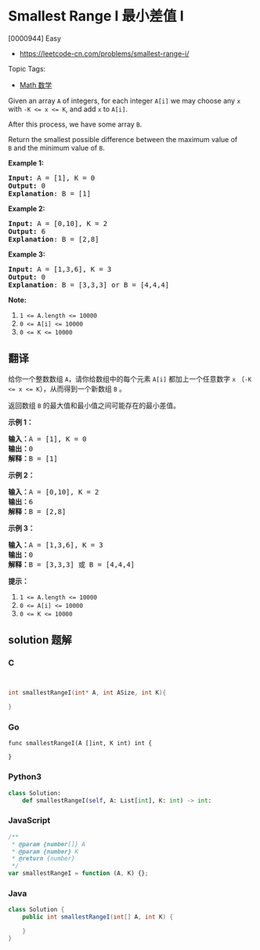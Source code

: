 # Smallest Range I 最小差值 I

[0000944] Easy

- https://leetcode-cn.com/problems/smallest-range-i/

Topic Tags:

- [Math 数学](https://leetcode-cn.com/tag/math/)

Given an array `A` of integers, for each integer `A[i]` we may choose any `x` with `-K <= x <= K`, and add `x` to `A[i]`.

After this process, we have some array `B`.

Return the smallest possible difference between the maximum value of `B` and the minimum value of `B`.

**Example 1:**

<pre><strong>Input: </strong>A = <span id="example-input-1-1">[1]</span>, K = <span id="example-input-1-2">0</span>
<strong>Output: </strong><span id="example-output-1">0
<strong>Explanation</strong>: B = [1]</span>
</pre>

**Example 2:**

<pre><strong>Input: </strong>A = <span id="example-input-2-1">[0,10]</span>, K = <span id="example-input-2-2">2</span>
<strong>Output: </strong><span id="example-output-2">6
</span><span id="example-output-1"><strong>Explanation</strong>: B = [2,8]</span>
</pre>

**Example 3:**

<pre><strong>Input: </strong>A = <span id="example-input-3-1">[1,3,6]</span>, K = <span id="example-input-3-2">3</span>
<strong>Output: </strong><span id="example-output-3">0
</span><span id="example-output-1"><strong>Explanation</strong>: B = [3,3,3] or B = [4,4,4]</span>
</pre>

**Note:**

1.  `1 <= A.length <= 10000`
2.  `0 <= A[i] <= 10000`
3.  `0 <= K <= 10000`

## 翻译

给你一个整数数组 `A`，请你给数组中的每个元素 `A[i]` 都加上一个任意数字 `x` （`-K <= x <= K`），从而得到一个新数组 `B` 。

返回数组 `B` 的最大值和最小值之间可能存在的最小差值。

**示例 1：**

<pre><strong>输入：</strong>A = [1], K = 0
<strong>输出：</strong>0
<strong>解释：</strong>B = [1]
</pre>

**示例 2：**

<pre><strong>输入：</strong>A = [0,10], K = 2
<strong>输出：</strong>6
<strong>解释：</strong>B = [2,8]
</pre>

**示例 3：**

<pre><strong>输入：</strong>A = [1,3,6], K = 3
<strong>输出：</strong>0
<strong>解释：</strong>B = [3,3,3] 或 B = [4,4,4]
</pre>

**提示：**

1.  `1 <= A.length <= 10000`
2.  `0 <= A[i] <= 10000`
3.  `0 <= K <= 10000`

## solution 题解

### C

```c


int smallestRangeI(int* A, int ASize, int K){

}


```

### Go

```golang
func smallestRangeI(A []int, K int) int {

}
```

### Python3

```python
class Solution:
    def smallestRangeI(self, A: List[int], K: int) -> int:

```

### JavaScript

```javascript
/**
 * @param {number[]} A
 * @param {number} K
 * @return {number}
 */
var smallestRangeI = function (A, K) {};
```

### Java

```java
class Solution {
    public int smallestRangeI(int[] A, int K) {

    }
}
```
